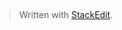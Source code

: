 
## 

> Written with [StackEdit](https://stackedit.io/).
<!--stackedit_data:
eyJoaXN0b3J5IjpbMzQ5MDg5MjIwXX0=
-->